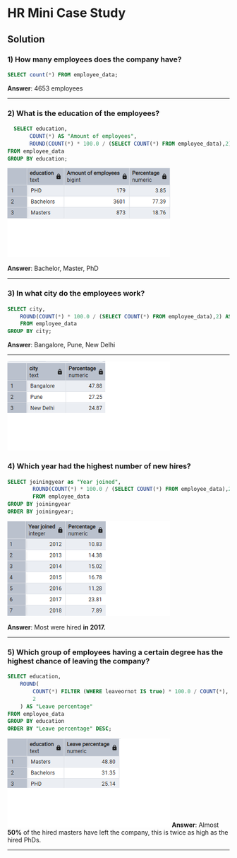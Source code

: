 # HR Mini Case Study

## Solution

### 1) How many employees does the company have?
``` sql
SELECT count(*) FROM employee_data;
```
**Answer**: 4653 employees

***

### 2) What is the education of the employees?
``` sql
  SELECT education, 
	   COUNT(*) AS "Amount of employees",
       ROUND(COUNT(*) * 100.0 / (SELECT COUNT(*) FROM employee_data),2) AS "Percentage"
FROM employee_data
GROUP BY education;
```
![Education_of_employees](Images/education_employees.png)

**Answer**: Bachelor, Master, PhD
***
### 3) In what city do the employees work?
``` sql
SELECT city,
	ROUND(COUNT(*) * 100.0 / (SELECT COUNT(*) FROM employee_data),2) AS "Percentage"
	FROM employee_data
GROUP BY city;
```
**Answer**: Bangalore, Pune, New Delhi
***
![Employee_city](Images/employee_city.png)

### 4) Which year had the highest number of new hires?

``` sql
SELECT joiningyear as "Year joined",
		ROUND(COUNT(*) * 100.0 / (SELECT COUNT(*) FROM employee_data),2) AS "Percentage"
		FROM employee_data
GROUP BY joiningyear
ORDER BY joiningyear;
```
![hires_year](Images/hires_year.png)

**Answer**: Most were hired **in 2017.**
***

### 5) Which group of employees having a certain degree has the highest chance of leaving the company?
``` sql
SELECT education,
    ROUND(
        COUNT(*) FILTER (WHERE leaveornot IS true) * 100.0 / COUNT(*),
        2
    ) AS "Leave percentage"
FROM employee_data
GROUP BY education
ORDER BY "Leave percentage" DESC;
```
![diploma_leave](Images/diploma_leave.png)
**Answer**: Almost **50%** of the hired masters have left the company, this is twice as high as the hired PhDs.
***







